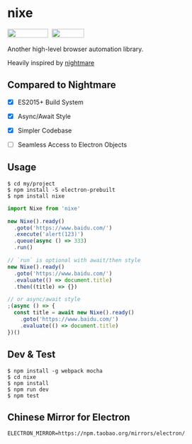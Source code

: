 # nixe

<a href="https://gitter.im/fritx/nixe?utm_source=badge&utm_medium=badge&utm_campaign=pr-badge&utm_content=badge"><img width="92" height="20" src="https://badges.gitter.im/fritx/nixe.svg"></a>&nbsp;&nbsp;<a href="https://circleci.com/gh/fritx/nixe/tree/dev"><img width="73" height="20" src="https://circleci.com/gh/fritx/nixe/tree/dev.svg?style=svg"></a>

Another high-level browser automation library.

Heavily inspired by [nightmare][1]


## Compared to Nightmare

- [x] ES2015+ Build System
- [x] Async/Await Style
- [x] Simpler Codebase
- [ ] Seamless Access to Electron Objects


## Usage

```plain
$ cd my/project
$ npm install -S electron-prebuilt
$ npm install nixe
```

```js
import Nixe from 'nixe'

new Nixe().ready()
  .goto('https://www.baidu.com/')
  .execute('alert(123)')
  .queue(async () => 333)
  .run()

// `run` is optional with await/then style
new Nixe().ready()
  .goto('https://www.baidu.com/')
  .evaluate(() => document.title)
  .then((title) => {})

// or async/await style
;(async () => {
  const title = await new Nixe().ready()
    .goto('https://www.baidu.com/')
    .evaluate(() => document.title)
})()
```


## Dev & Test

```plain
$ npm install -g webpack mocha
$ cd nixe
$ npm install
$ npm run dev
$ npm test
```

## Chinese Mirror for Electron

```plain
ELECTRON_MIRROR=https://npm.taobao.org/mirrors/electron/
```


[1]: https://github.com/segmentio/nightmare
